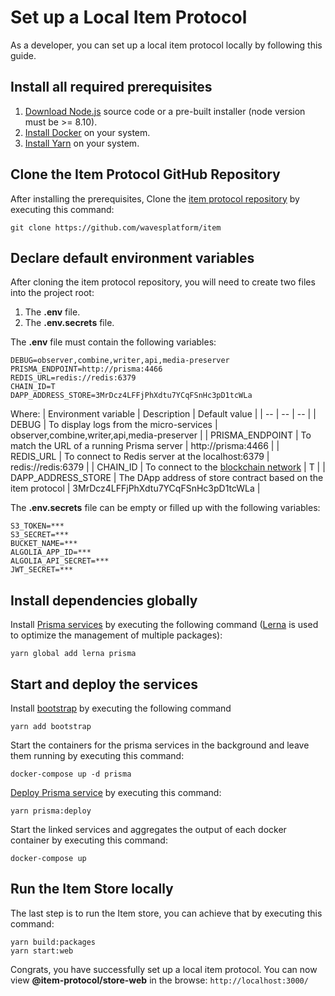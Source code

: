 # Set up a Local Item Protocol
As a developer, you can set up a local item protocol locally by following this guide.
## Install all required prerequisites
1.  [Download Node.js](https://nodejs.org/en/download/)  source code or a pre-built installer (node version must be >= 8.10).
2.  [Install Docker](https://docs.docker.com/v17.09/engine/installation/) on your system.
3.  [Install Yarn](https://yarnpkg.com/lang/en/docs/install/#mac-stable) on your system.
## Clone the Item Protocol GitHub Repository
After installing the prerequisites, Clone the  [item protocol repository](https://github.com/wavesplatform/item)  by executing this command:
```
git clone https://github.com/wavesplatform/item
```
## Declare default environment variables
After cloning the item protocol repository, you will need to create two files into the project root:
1.  The  **.env**  file.
2.  The  **.env.secrets**  file.

The **.env**  file must contain the following variables:
```
DEBUG=observer,combine,writer,api,media-preserver
PRISMA_ENDPOINT=http://prisma:4466
REDIS_URL=redis://redis:6379
CHAIN_ID=T
DAPP_ADDRESS_STORE=3MrDcz4LFFjPhXdtu7YCqFSnHc3pD1tcWLa
```
Where:
| Environment variable | Description | Default value |
| -- | -- | -- |
| DEBUG | To display logs from the micro-services | observer,combine,writer,api,media-preserver |
| PRISMA_ENDPOINT | To match the URL of a running Prisma server | http://prisma:4466 |
| REDIS_URL | To connect to Redis server at the localhost:6379 | redis://redis:6379 |
| CHAIN_ID | To connect to the [blockchain network](https://confluence.wavesplatform.com/display/MAIN/Blockchain+Network) | T |
| DAPP_ADDRESS_STORE | The DApp address of store contract based on the item protocol | 3MrDcz4LFFjPhXdtu7YCqFSnHc3pD1tcWLa |


The  **.env.secrets**  file can be empty or filled up with the following variables:
```
S3_TOKEN=***
S3_SECRET=***
BUCKET_NAME=***
ALGOLIA_APP_ID=***
ALGOLIA_API_SECRET=***
JWT_SECRET=***
```
## Install dependencies globally
Install [Prisma services](https://www.prisma.io/docs/1.1/tutorials/prisma-basics/getting-started-ouzia3ahqu#installing-the-prisma-cli)  by executing the following command ([Lerna](https://lerna.js.org/)  is used to optimize the management of multiple packages):
```
yarn global add lerna prisma
```
## Start and deploy the services
Install  [bootstrap](https://getbootstrap.com/docs/4.2/getting-started/download/#yarn) by executing the following command
```
yarn add bootstrap
```
Start the containers for the prisma services in the background and leave them running by executing this command:
```
docker-compose up -d prisma
```
[Deploy Prisma service](https://www.prisma.io/docs/prisma-cli-and-configuration/cli-command-reference/prisma-deploy-xcv9/#$-prisma-deploy) by executing this command:
```
yarn prisma:deploy
```
Start the linked services and aggregates the output of each docker container by executing this command:
```
docker-compose up
```
## Run the Item Store locally
The last step is to run the Item store, you can achieve that by executing this command:
```
yarn build:packages
yarn start:web
```
Congrats, you have successfully set up a local item protocol. You can now view **@item-protocol/store-web** in the browse: `http://localhost:3000/`